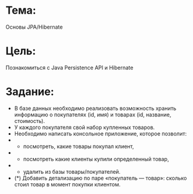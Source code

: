 # Тема:

Основы JPA/Hibernate

# Цель:

Познакомиться с Java Persistence API и Hibernate

# Задание:

- В базе данных необходимо реализовать возможность хранить информацию о покупателях (id, имя) и товарах (id, название, стоимость).
- У каждого покупателя свой набор купленных товаров.
- Необходимо написать консольное приложение, которое позволит:
- - посмотреть, какие товары покупал клиент,
- - посмотреть какие клиенты купили определенный товар,
- - удалить из базы товары/покупателей.
- (*) Добавить детализацию по паре «покупатель — товар»: сколько стоил товар в момент покупки клиентом.

